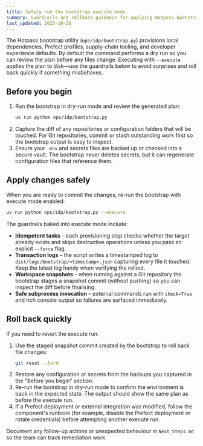 ```yaml
---
title: Safely run the bootstrap execute mode
summary: Guardrails and rollback guidance for applying Hotpass bootstrap changes.
last_updated: 2025-10-26
---
```


The Hotpass bootstrap utility (`ops/idp/bootstrap.py`) provisions local dependencies,
Prefect profiles, supply-chain tooling, and developer experience defaults. By default the
command performs a dry run so you can review the plan before any files change. Executing
with `--execute` applies the plan to disk—use the guardrails below to avoid surprises and
roll back quickly if something misbehaves.

## Before you begin

1. Run the bootstrap in dry-run mode and review the generated plan:
   ```bash
   uv run python ops/idp/bootstrap.py
   ```
2. Capture the diff of any repositories or configuration folders that will be touched.
   For Git repositories, commit or stash outstanding work first so the bootstrap output is
   easy to inspect.
3. Ensure your `.env` and secrets files are backed up or checked into a secure vault. The
   bootstrap never deletes secrets, but it can regenerate configuration files that reference them.

## Apply changes safely

When you are ready to commit the changes, re-run the bootstrap with execute mode enabled:

```bash
uv run python ops/idp/bootstrap.py --execute
```

The guardrails baked into execute mode include:

- **Idempotent tasks** – each provisioning step checks whether the target already exists
  and skips destructive operations unless you pass an explicit `--force` flag.
- **Transaction logs** – the script writes a timestamped log to
  `dist/logs/bootstrap/<timestamp>.json` capturing every file it touched. Keep the latest
  log handy when verifying the rollout.
- **Workspace snapshots** – when running against a Git repository the bootstrap stages a
  snapshot commit (without pushing) so you can inspect the diff before finalising.
- **Safe subprocess invocation** – external commands run with `check=True` and rich
  console output so failures are surfaced immediately.

## Roll back quickly

If you need to revert the execute run:

1. Use the staged snapshot commit created by the bootstrap to roll back file changes:
   ```bash
   git reset --hard
   ```
2. Restore any configuration or secrets from the backups you captured in the
   "Before you begin" section.
3. Re-run the bootstrap in dry-run mode to confirm the environment is back in the expected
   state. The output should show the same plan as before the execute run.
4. If a Prefect deployment or external integration was modified, follow the component's
   runbook (for example, disable the Prefect deployment or rotate credentials) before
   attempting another execute run.

Document any follow-up actions or unexpected behaviour in `Next_Steps.md` so the team can
track remediation work.
